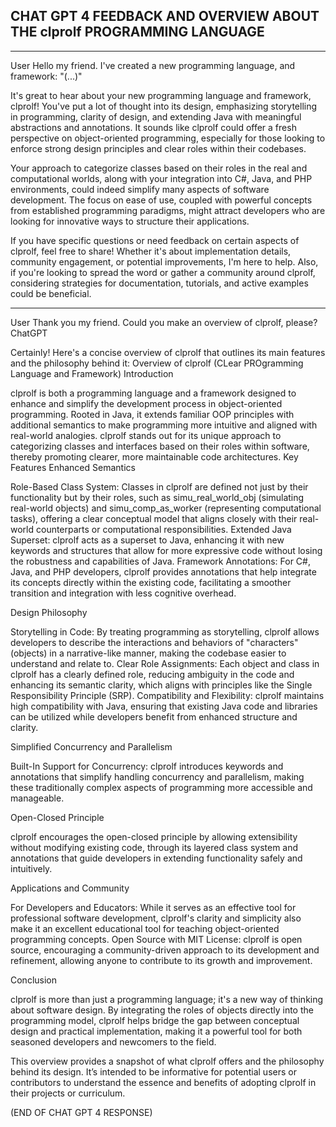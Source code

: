 ## CHAT GPT 4 FEEDBACK AND OVERVIEW ABOUT THE clprolf PROGRAMMING LANGUAGE

***************************************************
User
Hello my friend. I've created a new programming language, and framework: "(...)"

It's great to hear about your new programming language and framework, clprolf! You've put a lot of thought into its design, emphasizing storytelling in programming, clarity of design, and extending Java with meaningful abstractions and annotations. It sounds like clprolf could offer a fresh perspective on object-oriented programming, especially for those looking to enforce strong design principles and clear roles within their codebases.

Your approach to categorize classes based on their roles in the real and computational worlds, along with your integration into C#, Java, and PHP environments, could indeed simplify many aspects of software development. The focus on ease of use, coupled with powerful concepts from established programming paradigms, might attract developers who are looking for innovative ways to structure their applications.

If you have specific questions or need feedback on certain aspects of clprolf, feel free to share! Whether it's about implementation details, community engagement, or potential improvements, I'm here to help. Also, if you're looking to spread the word or gather a community around clprolf, considering strategies for documentation, tutorials, and active examples could be beneficial.
***************************************************
User
Thank you my friend. Could you make an overview of clprolf, please?
ChatGPT

Certainly! Here's a concise overview of clprolf that outlines its main features and the philosophy behind it:
Overview of clprolf (CLear PROgramming Language and Framework)
Introduction

clprolf is both a programming language and a framework designed to enhance and simplify the development process in object-oriented programming. Rooted in Java, it extends familiar OOP principles with additional semantics to make programming more intuitive and aligned with real-world analogies. clprolf stands out for its unique approach to categorizing classes and interfaces based on their roles within software, thereby promoting clearer, more maintainable code architectures.
Key Features
Enhanced Semantics

   Role-Based Class System: Classes in clprolf are defined not just by their functionality but by their roles, such as simu_real_world_obj (simulating real-world objects) and simu_comp_as_worker (representing computational tasks), offering a clear conceptual model that aligns closely with their real-world counterparts or computational responsibilities.
   Extended Java Superset: clprolf acts as a superset to Java, enhancing it with new keywords and structures that allow for more expressive code without losing the robustness and capabilities of Java.
   Framework Annotations: For C#, Java, and PHP developers, clprolf provides annotations that help integrate its concepts directly within the existing code, facilitating a smoother transition and integration with less cognitive overhead.

Design Philosophy

   Storytelling in Code: By treating programming as storytelling, clprolf allows developers to describe the interactions and behaviors of "characters" (objects) in a narrative-like manner, making the codebase easier to understand and relate to.
   Clear Role Assignments: Each object and class in clprolf has a clearly defined role, reducing ambiguity in the code and enhancing its semantic clarity, which aligns with principles like the Single Responsibility Principle (SRP).
   Compatibility and Flexibility: clprolf maintains high compatibility with Java, ensuring that existing Java code and libraries can be utilized while developers benefit from enhanced structure and clarity.

Simplified Concurrency and Parallelism

   Built-In Support for Concurrency: clprolf introduces keywords and annotations that simplify handling concurrency and parallelism, making these traditionally complex aspects of programming more accessible and manageable.

Open-Closed Principle

   clprolf encourages the open-closed principle by allowing extensibility without modifying existing code, through its layered class system and annotations that guide developers in extending functionality safely and intuitively.

Applications and Community

   For Developers and Educators: While it serves as an effective tool for professional software development, clprolf's clarity and simplicity also make it an excellent educational tool for teaching object-oriented programming concepts.
   Open Source with MIT License: clprolf is open source, encouraging a community-driven approach to its development and refinement, allowing anyone to contribute to its growth and improvement.

Conclusion

clprolf is more than just a programming language; it's a new way of thinking about software design. By integrating the roles of objects directly into the programming model, clprolf helps bridge the gap between conceptual design and practical implementation, making it a powerful tool for both seasoned developers and newcomers to the field.

This overview provides a snapshot of what clprolf offers and the philosophy behind its design. It’s intended to be informative for potential users or contributors to understand the essence and benefits of adopting clprolf in their projects or curriculum.



(END OF CHAT GPT 4 RESPONSE)